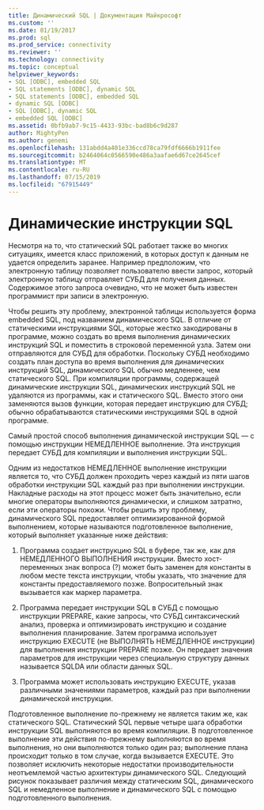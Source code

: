 ```yaml
---
title: Динамический SQL | Документация Майкрософт
ms.custom: ''
ms.date: 01/19/2017
ms.prod: sql
ms.prod_service: connectivity
ms.reviewer: ''
ms.technology: connectivity
ms.topic: conceptual
helpviewer_keywords:
- SQL [ODBC], embedded SQL
- SQL statements [ODBC], dynamic SQL
- SQL statements [ODBC], embedded SQL
- dynamic SQL [ODBC]
- SQL [ODBC], dynamic SQL
- embedded SQL [ODBC]
ms.assetid: 0bfb9ab7-9c15-4433-93bc-bad8b6c9d287
author: MightyPen
ms.author: genemi
ms.openlocfilehash: 131abdd4a401e336ccd78ca79fdf6666b1911fee
ms.sourcegitcommit: b2464064c0566590e486a3aafae6d67ce2645cef
ms.translationtype: MT
ms.contentlocale: ru-RU
ms.lasthandoff: 07/15/2019
ms.locfileid: "67915449"
---
```

# <a name="dynamic-sql"></a>Динамические инструкции SQL
Несмотря на то, что статический SQL работает также во многих ситуациях, имеется класс приложений, в которых доступ к данным не удается определить заранее. Например предположим, что электронную таблицу позволяет пользователю ввести запрос, который электронную таблицу отправляет СУБД для получения данных. Содержимое этого запроса очевидно, что не может быть известен программист при записи в электронную.  
  
 Чтобы решить эту проблему, электронной таблицы используется форма embedded SQL, под названием динамического SQL. В отличие от статическими инструкциями SQL, которые жестко закодированы в программе, можно создать во время выполнения динамических инструкций SQL и поместить в строковой переменной узла. Затем они отправляются для СУБД для обработки. Поскольку СУБД необходимо создать план доступа во время выполнения для динамических инструкций SQL, динамического SQL обычно медленнее, чем статического SQL. При компиляции программы, содержащей динамические инструкции SQL, динамических инструкций SQL не удаляются из программы, как и статического SQL. Вместо этого они заменяются вызов функции, которая передает инструкцию для СУБД; обычно обрабатываются статическими инструкциями SQL в одной программе.  
  
 Самый простой способ выполнения динамической инструкции SQL — с помощью инструкции НЕМЕДЛЕННОЕ выполнение. Эта инструкция передает СУБД для компиляции и выполнения инструкции SQL.  
  
 Одним из недостатков НЕМЕДЛЕННОЕ выполнение инструкции является то, что СУБД должен проходить через каждый из пяти шагов обработки инструкции SQL каждый раз при выполнении инструкции. Накладные расходы на этот процесс может быть значительно, если многие операторы выполняются динамически, и слишком затратно, если эти операторы похожи. Чтобы решить эту проблему, динамического SQL предоставляет оптимизированной формой выполнением, которые называются подготовленное выполнение, который выполняет указанные ниже действия:  
  
1.  Программа создает инструкцию SQL в буфере, так же, как для НЕМЕДЛЕННОГО ВЫПОЛНЕНИЯ инструкции. Вместо хост-переменных знак вопроса (?) может быть заменен для константы в любом месте текста инструкции, чтобы указать, что значение для константы предоставляемого позже. Вопросительный знак вызывается как маркер параметра.  
  
2.  Программа передает инструкции SQL в СУБД с помощью инструкции PREPARE, какие запросы, что СУБД синтаксический анализ, проверка и оптимизировать инструкцию и создание выполнения планирование. Затем программа использует инструкцию EXECUTE (не ВЫПОЛНЯТЬ НЕМЕДЛЕННОЕ инструкции) для выполнения инструкции PREPARE позже. Он передает значения параметров для инструкции через специальную структуру данных называется SQLDA или области данных SQL.  
  
3.  Программа может использовать инструкцию EXECUTE, указав различными значениями параметров, каждый раз при выполнении динамической инструкции.  
  
 Подготовленное выполнение по-прежнему не является таким же, как статического SQL. Статический SQL первые четыре шага обработки инструкции SQL выполняются во время компиляции. В подготовленное выполнение эти действия по-прежнему выполняются во время выполнения, но они выполняются только один раз; выполнение плана происходит только в том случае, когда вызывается EXECUTE. Это позволяет исключить некоторые недостатки производительности неотъемлемой частью архитектуры динамического SQL. Следующий рисунок показывает различия между статическим SQL, динамического SQL и немедленное выполнение и динамического SQL с помощью подготовленного выполнения.

